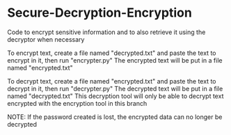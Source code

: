 # Secure-Decryption-Encryption
Code to encrypt sensitive information and to also retrieve it using the decryptor when necessary

To encrypt text, create a file named "decrypted.txt" and paste the text to encrypt in it, then run "encrypter.py" 
The encrypted text will be put in a file named "encrypted.txt" 

To decrypt text, create a file named "encrypted.txt" and paste the text to decrypt in it, then run "decrypter.py"
The decrypted text will be put in a file named "decrypted.txt"
This decryption tool will only be able to decrypt text encrypted with the encryption tool in this branch

NOTE: If the password created is lost, the encrypted data can no longer be decrypted 
